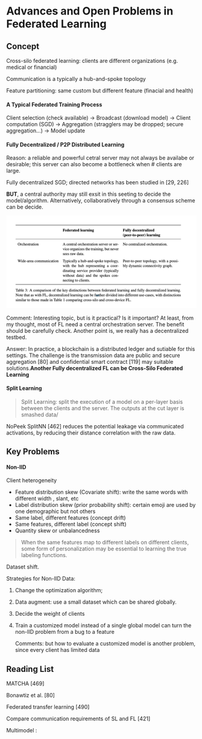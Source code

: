 # Advances and Open Problems in Federated Learning



## Concept

Cross-silo federated learning: clients are different organizations (e.g. medical or financial)

Communication is a typically a hub-and-spoke topology

Feature partitioning: same custom but different feature (finacial and health)



#### A Typical Federated Training Process

Client selection (check available) -> Broadcast (download model) -> Client computation (SGD) -> Aggregation (stragglers may be dropped; secure aggregation...) -> Model update



 #### Fully Decentralized / P2P Distributed Learning

Reason: a reliable and powerful cetral server may not always be availabe or desirable; this server can also become a bottleneck when # clients are large.

Fully decentralized SGD; directed networks has been studied in [29, 226]



**BUT**, a central authority may still exsit in this seeting to decide the model/algorithm. Alternatively, collaboratively through a consensus scheme can be decide.

![image-20220102105525613](../images/02-FL_00_01.png) 

Comment: Interesting topic, but is it practical? Is it important? At least, from my thought, most of FL need a central orchestration server. The benefit should be carefully check. Another point is, we really has a decentralized testbed.

Answer: In practice, a blockchain is a distributed ledger and sutiable for this settings. The challenge is the transmission data are public and secure aggregation [80] and confidential smart contract [119] may suitable solutions.**Another Fully decentralized FL can be Cross-Silo Federated Learning**



#### Split Learning

> Split Learning: split the execution of a model on a per-layer basis between the clients and the server. The outputs at the cut layer is smashed data/

NoPeek SplitNN [462] reduces the potential leakage via communicated activations, by reducing their distance correlation with the raw data.



## Key Problems



#### Non-IID 

Client heterogeneity

- Feature distribution skew (Covariate shift): write the same words with different width , slant, etc
- Label distribution skew (prior probability shift): certain emoji are used by one demographic but not others
- Same label, different features (concept drift)
- Same features, different label (concept shift)
- Quantity skew or unbalancedness 

> When the same features map to different labels on different clients, some form of personalization may be essential to learning the true labeling functions.

Dataset shift.

Strategies for Non-IID Data:

1.  Change the optimization algorithm;

2. Data augment: use a small dataset which can be shared globally.

3. Decide the weight of clients

4. Train a customized model instead of  a single global model can turn the non-IID problem from a bug to a feature

   Comments: but how to evaluate a customized model is another problem, since every client has limited data

## Reading List

MATCHA [469]

Bonawtiz et al. [80]

Federated transfer learning [490]

Compare communication requirements of SL and FL [421]

Multimodel : 

